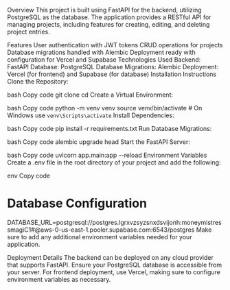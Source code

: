 Overview
This project is built using FastAPI for the backend, utilizing PostgreSQL as the database. The application provides a RESTful API for managing projects, including features for creating, editing, and deleting project entries.

Features
User authentication with JWT tokens
CRUD operations for projects
Database migrations handled with Alembic
Deployment ready with configuration for Vercel and Supabase
Technologies Used
Backend: FastAPI
Database: PostgreSQL
Database Migrations: Alembic
Deployment: Vercel (for frontend) and Supabase (for database)
Installation Instructions
Clone the Repository:

bash
Copy code
git clone <repository-url>
cd <repository-directory>
Create a Virtual Environment:

bash
Copy code
python -m venv venv
source venv/bin/activate # On Windows use `venv\Scripts\activate`
Install Dependencies:

bash
Copy code
pip install -r requirements.txt
Run Database Migrations:

bash
Copy code
alembic upgrade head
Start the FastAPI Server:

bash
Copy code
uvicorn app.main:app --reload
Environment Variables
Create a .env file in the root directory of your project and add the following:

env
Copy code

# Database Configuration

DATABASE_URL=postgresql://postgres.lgrxvzsyzsnxdsvijonh:moneymistressmagiC1#@aws-0-us-east-1.pooler.supabase.com:6543/postgres
Make sure to add any additional environment variables needed for your application.

Deployment Details
The backend can be deployed on any cloud provider that supports FastAPI. Ensure your PostgreSQL database is accessible from your server.
For frontend deployment, use Vercel, making sure to configure environment variables as necessary.
